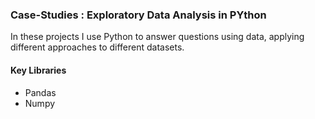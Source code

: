 ### Case-Studies : Exploratory Data Analysis in PYthon

In these projects I use Python to answer questions using data, applying different approaches to different datasets. 

#### Key Libraries
* Pandas
* Numpy
